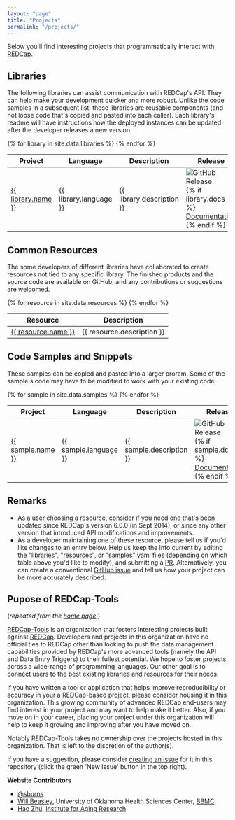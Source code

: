 ```yaml
---
layout: "page"
title: "Projects"
permalink: "/projects/"
---
```


Below you'll find interesting projects that programmatically interact with [REDCap](http://www.project-redcap.org/).


##  Libraries

The following libraries can assist communication with REDCap's API.  They can help make your development quicker and more robust.  Unlike the code samples in a subsequent list, these libraries are reusable components (and not loose code that's copied and pasted into each caller).  Each library's readme will have instructions how the deployed instances can be updated after the developer releases a new version.

<table class="table table-striped">
  <thead>
    <tr>
      <th>Project</th>
      <th>Language</th>
      <th>Description</th>
      <th>Release</th>
    </tr>
  </thead>
  <tbody>
  {% for library in site.data.libraries %}
    <tr>
      <td><a href="{{ library.repo }}">{{ library.name }}</a></td>
	    <td>{{ library.language }}</td>
	    <td>{{ library.description }}</td>
      <td><img src="{{ library.repo_release }}" alt="GitHub Release"> {% if library.docs %} <br /> <a href="{{ library.docs }}">Documentation</a> {% endif %}</td>
    </tr>
  {% endfor %}
  </tbody>
</table>

## Common Resources

The some developers of different libraries have collaborated to create resources not tied to any specific library.  The finished products and the source code are available on GitHub, and any contributions or suggestions are welcomed.

<table class="table table-striped">
  <thead>
    <tr>
      <th>Resource</th>
      <th>Description</th>
    </tr>
  </thead>
  <tbody>
  {% for resource in site.data.resources %}
    <tr>
      <td><a href="{{ resource.link }}">{{ resource.name }}</a></td>
	    <td>{{ resource.description }}</td>
    </tr>
  {% endfor %}
  </tbody>
</table>

## Code Samples and Snippets

These samples can be copied and pasted into a larger proram.  Some of the sample's code may have to be modified to work with your existing code.

<table class="table table-striped">
  <thead>
    <tr>
      <th>Project</th>
      <th>Language</th>
      <th>Description</th>
      <th>Release</th>
    </tr>
  </thead>
  <tbody>
  {% for sample in site.data.samples %}
    <tr>
      <td><a href="{{ sample.repo }}">{{ sample.name }}</a></td>
	  <td>{{ sample.language }}</td>
	  <td>{{ sample.description }}</td>
    <td><img src="{{ sample.repo_release }}" alt="GitHub Release"> {% if sample.docs %} <br /> <a href="{{ sample.docs }}">Documentation</a> {% endif %}</td>
    </tr>
  {% endfor %}
  </tbody>
</table>

## Remarks

* As a user choosing a resource, consider if you need one that's been updated since REDCap's version 6.0.0 (in Sept 2014), or since any other version that introduced API modifications and improvements.
* As a developer maintaining one of these resource, please tell us if you'd like changes to an entry below.  Help us keep the info current by editing the ["libraries"](https://github.com/redcap-tools/redcap-tools.github.io/blob/master/_data/libraries.yml), ["resources"](https://github.com/redcap-tools/redcap-tools.github.io/blob/master/_data/resources.yml), or ["samples"](https://github.com/redcap-tools/redcap-tools.github.io/blob/master/_data/samples.yml) yaml files (depending on which table above you'd like to modify), and submitting a [PR](https://github.com/redcap-tools/redcap-tools.github.io/pulls).  Alternatively, you can create a conventional [GitHub issue](https://github.com/redcap-tools/redcap-tools.github.io/issues) and tell us how your project can be more accurately described.

## Pupose of REDCap-Tools

(*repeated from the [home page](http://redcap-tools.github.io/)*.)

[REDCap-Tools](https://github.com/redcap-tools) is an organization that fosters interesting projects built against [REDCap](http://project-redcap.org). Developers and projects in this organization have no official ties to REDCap other than looking to push the data management capabilities provided by REDCap's more advanced tools (namely the API and Data Entry Triggers) to their fullest potential. We hope to foster projects across a wide-range of programming languages.  Our other goal is to connect users to the best existing [libraries and resources](http://redcap-tools.github.io/projects/) for their needs.

If you have written a tool or application that helps improve reproducibility or accuracy in your a REDCap-based project, please consider housing it in this organization. This growing community of advanced REDCap end-users may find interest in your project and may want to help make it better. Also, if you move on in your career, placing your project under this organization will help to keep it growing and improving after you have moved on.

Notably REDCap-Tools takes no ownership over the projects hosted in this organization. That is left to the discretion of the author(s).

If you have a suggestion, please consider [creating an issue](https://github.com/redcap-tools/redcap-tools.github.io/issues?q=is%3Aissue) for it in this repository (click the green 'New Issue' button in the top right).

**Website Contributors**

* [@sburns](https://github.com/sburns)
* [Will Beasley](https://github.com/wibeasley), University of Oklahoma Health Sciences Center, [BBMC](http://www.ouhsc.edu/bbmc/#about)
* [Hao Zhu](https://github.com/haozhu233), [Institute for Aging Research](https://www.instituteforagingresearch.org/)
